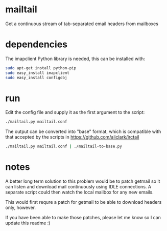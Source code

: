 
mailtail
========

Get a continuous stream of tab-separated email headers from mailboxes

dependencies
============

The imapclient Python library is needed, this can be installed with:

```sh
sudo apt-get install python-pip
sudo easy_install imapclient
sudo easy_install configobj
```

run
===

Edit the config file and supply it as the first argument to the script:

```sh
./mailtail.py mailtail.conf
```

The output can be converted into "base" format, which is compatible
with that accepted by the scripts in
https://github.com/aliclark/irctail

```sh
./mailtail.py mailtail.conf | ./mailtail-to-base.py
```

notes
=====

A better long term solution to this problem would be to patch getmail so it can
listen and download mail continuously using IDLE connections. A separate script
could then watch the local mailbox for any new emails.

This would first requre a patch for getmail to be able to download headers
only, however.

If you have been able to make those patches, please let me know so I can update
this readme :)
